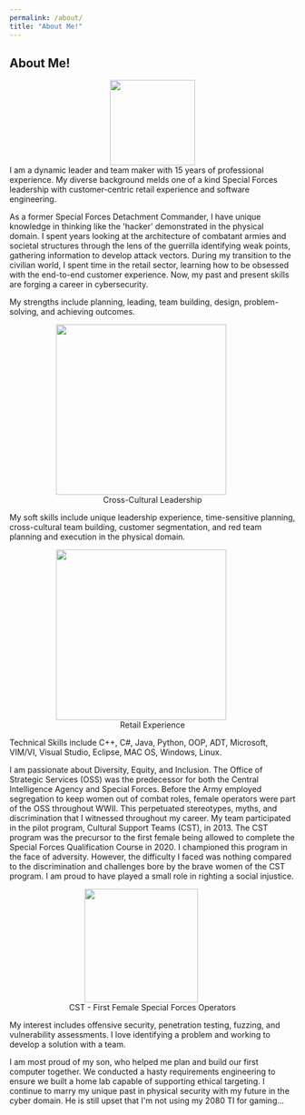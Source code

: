 ```yaml
---
permalink: /about/
title: "About Me!"
---
```

 
## About Me!
<center><img src ="https://github.com/dunhamc13/dunhamc13.github.io/blob/masterassets/images/IMG_5120.jpeg?raw=true" width="150"></center>  
I am a dynamic leader and team maker with 15 years of professional experience. My diverse background melds one of a kind Special Forces leadership with customer-centric retail experience and software engineering.
<p></p>
As a former Special Forces Detachment Commander, I have unique knowledge in thinking like the 'hacker' demonstrated in the physical domain. I spent years looking at the architecture of combatant armies and societal structures through the lens of the guerrilla identifying weak points, gathering information to develop attack vectors. During my transition to the civilian world, I spent time in the retail sector, learning how to be obsessed with the end-to-end customer experience. Now, my past and present skills are forging a career in cybersecurity. 
<p></p>
My strengths include planning, leading, team building, design, problem-solving, and achieving outcomes.
<p></p>
<p><center><figure><img src ="./655.jpeg" width="300"><img hspace="20"><figcaption>Cross-Cultural Leadership</figcaption></figure></center></p>  
<p></p>
My soft skills include unique leadership experience, time-sensitive planning, cross-cultural team building, customer segmentation, and red team planning and execution in the physical domain.
<p></p>
<p><center><figure><img src ="./IMG_6321.jpeg" width="300"><img hspace="20"><figcaption>Retail Experience</figcaption></figure></center></p>  
<p></p>
Technical Skills include C++, C#, Java, Python, OOP, ADT, Microsoft, VIM/VI, Visual Studio, Eclipse, MAC OS, Windows, Linux.
<p></p>
I am passionate about Diversity, Equity, and Inclusion.
The Office of Strategic Services (OSS) was the predecessor for both the Central Intelligence Agency and Special Forces. Before the Army employed segregation to keep women out of combat roles, female operators were part of the OSS throughout WWII.  This perpetuated stereotypes, myths, and discrimination that I witnessed throughout my career.  My team participated in the pilot program, Cultural Support Teams (CST), in 2013.  The CST program was the precursor to the first female being allowed to complete the Special Forces Qualification Course in 2020.  I championed this program in the face of adversity.  However, the difficulty I faced was nothing compared to the discrimination and challenges bore by the brave women of the CST program.  I am proud to have played a small role in righting a social injustice.  
<p></p>
<p></p>
<p><center><figure><img src ="./cst.jpeg" width="200"><img hspace="20"><figcaption>CST - First Female Special Forces Operators</figcaption></figure></center></p>  
My interest includes offensive security, penetration testing, fuzzing, and vulnerability assessments.  I love identifying a problem and working to develop a solution with a team.  
<p></p>
I am most proud of my son, who helped me plan and build our first computer together.  We conducted a hasty requirements engineering to ensure we built a home lab capable of supporting ethical targeting. I continue to marry my unique past in physical security with my future in the cyber domain.  He is still upset that I'm not using my 2080 TI for gaming...  



